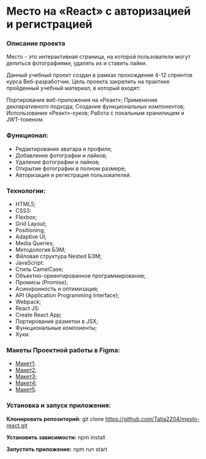 # Место на «React» с авторизацией и регистрацией

### Описание проекта
Место - это интерактивная страница, на которой пользователи могут делиться фотографиями, удалять их и ставить лайки.

Данный учебный проект создан в рамках прохождения 4-12 спринтов курса Веб-разработчик. Цель проекта закрепить на практике пройденный учебный материал, в который входят:

Портирование веб-приложения на «Реакт»;
Применение декларативного подхода;
Создание функциональных компонентов;
Использование «Реакт»-хуков;
Работа c локальным хранилищем и JWT-токеном.

### Функционал:
* Редактирование аватара и профиля;
* Добавление фотографии и лайков;
* Удаление фотографии и лайков;
* Открытие фотографии в полном размере;
* Авторизация и регистрация пользователей.

### Технологии:
* HTML5;
* CSS3:
* Flexbox;
* Grid Layout;
* Positioning;
* Adaptive UI;
* Media Queries;
* Методология БЭМ;
* Фйловая структура Nested БЭМ;
* JavaScript:
* Стиль CamelCase;
* Объектно-ориентированное программирование;
* Промисы (Promise);
* Асинхронность и оптимизация;
* API (Application Programming Interface);
* Webpack;
* React JS:
* Create React App;
* Портирование разметки в JSX;
* Функциональные компоненты;
* Хуки.

### Макеты Проектной работы в Figma:
* [Макет1](https://www.figma.com/file/2cn9N9jSkmxD84oJik7xL7/JavaScript.-Sprint-4?node-id=0%3A1);
* [Макет2](https://www.figma.com/file/bjyvbKKJN2naO0ucURl2Z0/JavaScript.-Sprint-5?node-id=0%3A1);
* [Макет3](https://www.figma.com/file/kRVLKwYG3d1HGLvh7JFWRT/JavaScript.-Sprint-6?node-id=0%3A1);
* [Макет4](https://www.figma.com/file/PSdQFRHoxXJFs2FH8IXViF/JavaScript.-Sprint-9?node-id=0%3A1);
* [Макет5](https://www.figma.com/file/5H3gsn5lIGPwzBPby9jAOo/JavaScript.-Sprint-12?node-id=0%3A1).

### Установка и запуск приложения:

**Клонировать репозиторий:**
git clone https://github.com/Tatia2204/mesto-react.git

**Установить зависимости:**
npm install

**Запустить приложение:**
npm run start
